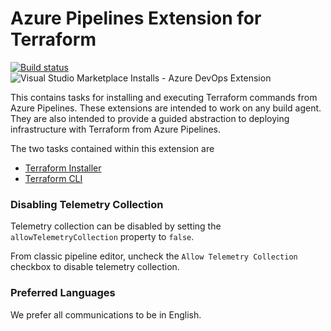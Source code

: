 # Azure Pipelines Extension for Terraform

[![Build status](https://dev.azure.com/chzipp/azure-pipelines-tasks-terraform/_apis/build/status/azure-pipelines-tasks-terraform)](https://dev.azure.com/chzipp/azure-pipelines-tasks-terraform/_build/latest?definitionId=11)
![Visual Studio Marketplace Installs - Azure DevOps Extension](https://img.shields.io/visual-studio-marketplace/azure-devops/installs/total/charleszipp.azure-pipelines-tasks-terraform?label=marketplace%20installs)

This contains tasks for installing and executing Terraform commands from Azure Pipelines. These extensions are intended to work on any build agent. They are also intended to provide a guided abstraction to deploying infrastructure with Terraform from Azure Pipelines.

The two tasks contained within this extension are

- [Terraform Installer](/tasks/terraform-installer/readme.md)
- [Terraform CLI](/tasks/terraform-cli/readme.md)

### Disabling Telemetry Collection

Telemetry collection can be disabled by setting the `allowTelemetryCollection` property to `false`.

From classic pipeline editor, uncheck the `Allow Telemetry Collection` checkbox to disable
telemetry collection.

### Preferred Languages

We prefer all communications to be in English.
